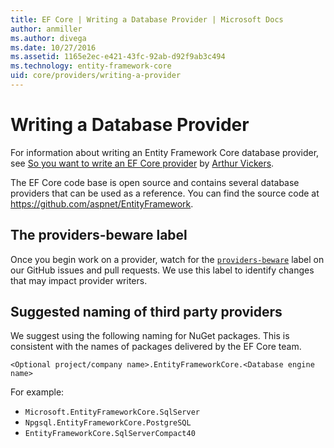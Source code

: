 ```yaml
---
title: EF Core | Writing a Database Provider | Microsoft Docs
author: anmiller
ms.author: divega
ms.date: 10/27/2016
ms.assetid: 1165e2ec-e421-43fc-92ab-d92f9ab3c494
ms.technology: entity-framework-core
uid: core/providers/writing-a-provider
---
```


# Writing a Database Provider

For information about writing an Entity Framework Core database provider, see [So you want to write an EF Core provider](https://blog.oneunicorn.com/2016/11/11/so-you-want-to-write-an-ef-core-provider/) by [Arthur Vickers](https://github.com/ajcvickers).

The EF Core code base is open source and contains several database providers that can be used as a reference. You can find the source code at https://github.com/aspnet/EntityFramework.

## The providers-beware label

Once you begin work on a provider, watch for the [`providers-beware`](https://github.com/aspnet/EntityFramework/labels/providers-beware) label on our GitHub issues and pull requests. We use this label to identify changes that may impact provider writers.

## Suggested naming of third party providers

We suggest using the following naming for NuGet packages. This is consistent with the names of packages delivered by the EF Core team.

`<Optional project/company name>.EntityFrameworkCore.<Database engine name>`

For example:
* `Microsoft.EntityFrameworkCore.SqlServer`
* `Npgsql.EntityFrameworkCore.PostgreSQL`
* `EntityFrameworkCore.SqlServerCompact40`
